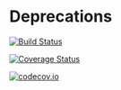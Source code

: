 # Deprecations

[![Build Status](https://travis-ci.org/Keno/Deprecations.jl.svg?branch=master)](https://travis-ci.org/Keno/Deprecations.jl)

[![Coverage Status](https://coveralls.io/repos/Keno/Deprecations.jl/badge.svg?branch=master&service=github)](https://coveralls.io/github/Keno/Deprecations.jl?branch=master)

[![codecov.io](http://codecov.io/github/Keno/Deprecations.jl/coverage.svg?branch=master)](http://codecov.io/github/Keno/Deprecations.jl?branch=master)

